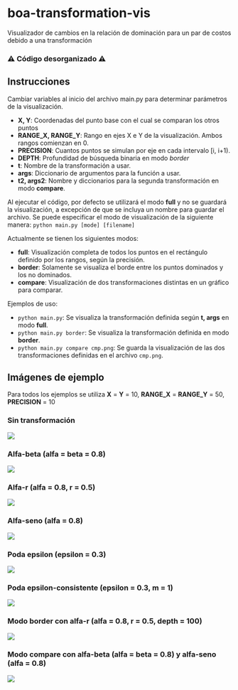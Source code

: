 # boa-transformation-vis
Visualizador de cambios en la relación de dominación para un par de costos debido a una transformación

### ⚠️ Código desorganizado ⚠️

## Instrucciones
Cambiar variables al inicio del archivo main.py para determinar parámetros de la visualización.
- **X, Y**: Coordenadas del punto base con el cual se comparan los otros puntos
- **RANGE_X, RANGE_Y**: Rango en ejes X e Y de la visualización. Ambos rangos comienzan en 0.
- **PRECISION**: Cuantos puntos se simulan por eje en cada intervalo [i, i+1).
- **DEPTH**: Profundidad de búsqueda binaria en modo _border_
- **t**: Nombre de la transformación a usar.
- **args**: Diccionario de argumentos para la función a usar.
- **t2, args2**: Nombre y diccionarios para la segunda transformación en modo **compare**.

Al ejecutar el código, por defecto se utilizará el modo **full** y no se guardará la visualización, a excepción de que se incluya un nombre para guardar el archivo. Se puede especificar el modo de visualización de la siguiente manera:
```python main.py [mode] [filename] ```

Actualmente se tienen los siguientes modos:
- **full**: Visualización completa de todos los puntos en el rectángulo definido por los rangos, según la precisión.
- **border**: Solamente se visualiza el borde entre los puntos dominados y los no dominados.
- **compare**: Visualización de dos transformaciones distintas en un gráfico para comparar.

Ejemplos de uso:
- ```python main.py```: Se visualiza la transformación definida según **t, args** en modo **full**.
- ```python main.py border```: Se visualiza la transformación definida en modo **border**.
- ```python main.py compare cmp.png```: Se guarda la visualización de las dos transformaciones definidas en el archivo `cmp.png`.

## Imágenes de ejemplo

Para todos los ejemplos se utiliza **X** = **Y** = 10, **RANGE_X** = **RANGE_Y** = 50, **PRECISION** = 10

### Sin transformación
![](examples/normal.png)

### Alfa-beta (alfa = beta = 0.8)
![](examples/ab.png)

### Alfa-r (alfa = 0.8, r = 0.5)
![](examples/ar.png)

### Alfa-seno (alfa = 0.8)
![](examples/asin.png)

### Poda epsilon (epsilon = 0.3)
![](examples/eps.png)

### Poda epsilon-consistente (epsilon = 0.3, m = 1)
![](examples/eps-con.png)

### Modo **border** con alfa-r (alfa = 0.8, r = 0.5, depth = 100)
![](examples/border.png)

### Modo **compare** con alfa-beta (alfa = beta = 0.8) y alfa-seno (alfa = 0.8)
![](examples/compare.png)